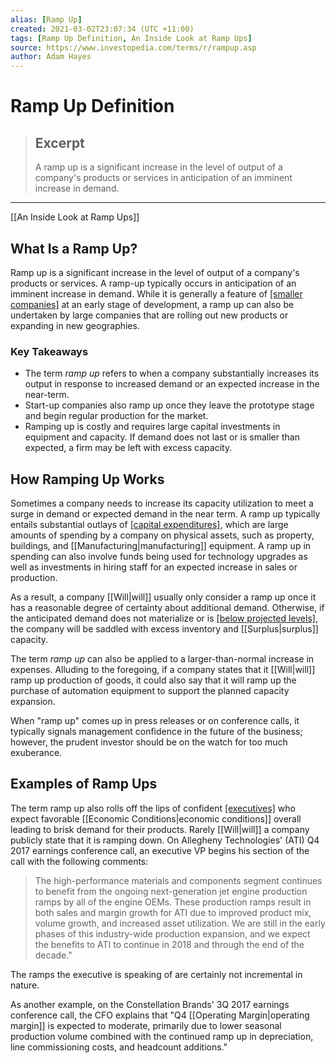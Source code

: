 ```yaml
---
alias: [Ramp Up]
created: 2021-03-02T23:07:34 (UTC +11:00)
tags: [Ramp Up Definition, An Inside Look at Ramp Ups]
source: https://www.investopedia.com/terms/r/rampup.asp
author: Adam Hayes
---
```


# Ramp Up Definition

> ## Excerpt
> A ramp up is a significant increase in the level of output of a company's products or services in anticipation of an imminent increase in demand.

---

[[An Inside Look at Ramp Ups]]
## What Is a Ramp Up?

Ramp up is a significant increase in the level of output of a company's products or services. A ramp-up typically occurs in anticipation of an imminent increase in demand. While it is generally a feature of [[smaller companies]](https://www.investopedia.com/articles/personal-[[Finance|finance]]/111315/5-ways-small-businesses-are-disadvantage.asp) at an early stage of development, a ramp up can also be undertaken by large companies that are rolling out new products or expanding in new geographies.

### Key Takeaways

-   The term _ramp up_ refers to when a company substantially increases its output in response to increased demand or an expected increase in the near-term.
-   Start-up companies also ramp up once they leave the prototype stage and begin regular production for the market.
-   Ramping up is costly and requires large capital investments in equipment and capacity. If demand does not last or is smaller than expected, a firm may be left with excess capacity.

## How Ramping Up Works

Sometimes a company needs to increase its capacity utilization to meet a surge in demand or expected demand in the near term. A ramp up typically entails substantial outlays of [[capital expenditures]](https://www.investopedia.com/terms/c/capitalexpenditure.asp), which are large amounts of spending by a company on physical assets, such as property, buildings, and [[Manufacturing|manufacturing]] equipment. A ramp up in spending can also involve funds being used for technology upgrades as well as investments in hiring staff for an expected increase in sales or production.

As a result, a company [[Will|will]] usually only consider a ramp up once it has a reasonable degree of certainty about additional demand. Otherwise, if the anticipated demand does not materialize or is [[below projected levels]](https://www.investopedia.com/terms/e/excesscapacity.asp), the company will be saddled with excess inventory and [[Surplus|surplus]] capacity.

The term _ramp up_ can also be applied to a larger-than-normal increase in expenses. Alluding to the foregoing, if a company states that it [[Will|will]] ramp up production of goods, it could also say that it will ramp up the purchase of automation equipment to support the planned capacity expansion.

When "ramp up" comes up in press releases or on conference calls, it typically signals management confidence in the future of the business; however, the prudent investor should be on the watch for too much exuberance.

## Examples of Ramp Ups

The term ramp up also rolls off the lips of confident [[executives]](https://www.investopedia.com/articles/[[Stocks|stocks]]/07/executive_compensation.asp) who expect favorable [[Economic Conditions|economic conditions]] overall leading to brisk demand for their products. Rarely [[Will|will]] a company publicly state that it is ramping down. On Allegheny Technologies' (ATI) Q4 2017 earnings conference call, an executive VP begins his section of the call with the following comments:

> The high-performance materials and components segment continues to benefit from the ongoing next-generation jet engine production ramps by all of the engine OEMs. These production ramps result in both sales and margin growth for ATI due to improved product mix, volume growth, and increased asset utilization. We are still in the early phases of this industry-wide production expansion, and we expect the benefits to ATI to continue in 2018 and through the end of the decade."

The ramps the executive is speaking of are certainly not incremental in nature.

As another example, on the Constellation Brands' 3Q 2017 earnings conference call, the CFO explains that "Q4 [[Operating Margin|operating margin]] is expected to moderate, primarily due to lower seasonal production volume combined with the continued ramp up in depreciation, line commissioning costs, and headcount additions."
